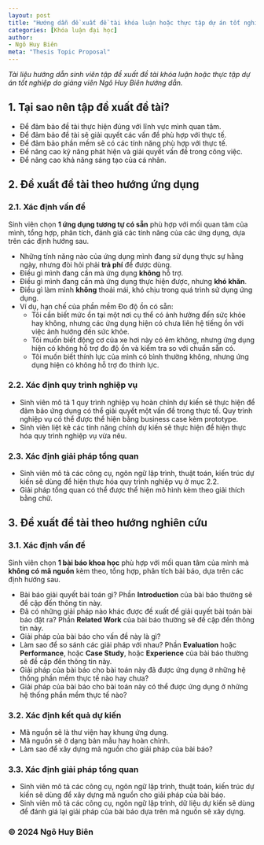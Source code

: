 ```yaml
---
layout: post
title: "Hướng dẫn đề xuất đề tài khóa luận hoặc thực tập dự án tốt nghiệp"
categories: [Khóa luận đại học]
author:
- Ngô Huy Biên
meta: "Thesis Topic Proposal"
---
```

_Tài liệu hướng dẫn sinh viên tập đề xuất đề tài khóa luận hoặc thực tập dự án tốt nghiệp do giảng viên Ngô Huy Biên hướng dẫn._

## 1. Tại sao nên tập đề xuất đề tài?
* Để đảm bảo đề tài thực hiện đúng với lĩnh vực mình quan tâm.
* Để đảm bảo đề tài sẽ giải quyết các vấn đề phù hợp với thực tế.
* Để đảm bảo phần mềm sẽ có các tính năng phù hợp với thực tế.
* Để nâng cao kỹ năng phát hiện và giải quyết vấn đề trong công việc.
* Để nâng cao khả năng sáng tạo của cá nhân.

## 2. Đề xuất đề tài theo hướng ứng dụng

### 2.1. Xác định vấn đề
Sinh viên chọn **1 ứng dụng tương tự có sẵn** phù hợp với mối quan tâm của mình, tổng hợp, phân tích, đánh giá các tính năng của các ứng dụng, dựa trên các định hướng sau.
* Những tính năng nào của ứng dụng mình đang sử dụng thực sự hằng ngày, nhưng đòi hỏi phải **trả phí** để được dùng.
* Điều gì mình đang cần mà ứng dụng **không** hỗ trợ.
* Điều gì mình đang cần mà ứng dụng thực hiện được, nhưng **khó khăn**.
* Điều gì làm mình **không** thoải mái, khó chịu trong quá trình sử dụng ứng dụng.
* Ví dụ, hạn chế của phần mềm Đo độ ồn có sẵn:
    * Tôi cần biết mức ồn tại một nơi cụ thể có ảnh hưởng đến sức khỏe hay không, nhưng các ứng dụng hiện có chưa liên hệ tiếng ồn với việc ảnh hưởng đến sức khỏe.
    * Tôi muốn biết động cơ của xe hơi này có êm không, nhưng ứng dụng hiện có không hỗ trợ đo độ ồn và kiểm tra so với chuẩn sẵn có.
    * Tôi muốn biết thính lực của mình có bình thường không, nhưng ứng dụng hiện có không hỗ trợ đo thính lực.

### 2.2. Xác định quy trình nghiệp vụ
* Sinh viên mô tả 1 quy trình nghiệp vụ hoàn chỉnh dự kiến sẽ thực hiện để đảm bảo ứng dụng có thể giải quyết một vấn đề trong thực tế. Quy trình nghiệp vụ có thể được thể hiện bằng business case kèm prototype.
* Sinh viên liệt kê các tính năng chính dự kiến sẽ thực hiện để hiện thực hóa quy trình nghiệp vụ vừa nêu.

### 2.3. Xác định giải pháp tổng quan
* Sinh viên mô tả các công cụ, ngôn ngữ lập trình, thuật toán, kiến trúc dự kiến sẽ dùng để hiện thực hóa quy trình nghiệp vụ ở mục 2.2.
* Giải pháp tổng quan có thể được thể hiện mô hình kèm theo giải thích bằng chữ.

## 3. Đề xuất đề tài theo hướng nghiên cứu

### 3.1. Xác định vấn đề
Sinh viên chọn **1 bài báo khoa học** phù hợp với mối quan tâm của mình mà **không có mã nguồn** kèm theo, tổng hợp, phân tích bài báo, dựa trên các định hướng sau.
* Bài báo giải quyết bài toán gì? Phần **Introduction** của bài báo thường sẽ đề cập đến thông tin này.
* Đã có những giải pháp nào khác được đề xuất để giải quyết bài toán bài báo đặt ra? Phần **Related Work** của bài báo thường sẽ đề cập đến thông tin này.
* Giải pháp của bài báo cho vấn đề này là gì?
* Làm sao để so sánh các giải pháp với nhau? Phần **Evaluation** hoặc **Performance**, hoặc **Case Study**, hoặc **Experience** của bài báo thường sẽ đề cập đến thông tin này.
* Giải pháp của bài báo cho bài toán này đã được ứng dụng ở những hệ thống phần mềm thực tế nào hay chưa?
* Giải pháp của bài báo cho bài toán này có thể được ứng dụng ở những hệ thống phần mềm thực tế nào?

### 3.2. Xác định kết quả dự kiến
* Mã nguồn sẽ là thư viện hay khung ứng dụng.
* Mã nguồn sẽ ở dạng bản mẫu hay hoàn chỉnh.
* Làm sao để xây dựng mã nguồn cho giải pháp của bài báo?

### 3.3. Xác định giải pháp tổng quan
* Sinh viên mô tả các công cụ, ngôn ngữ lập trình, thuật toán, kiến trúc dự kiến sẽ dùng để xây dựng mã nguồn cho giải pháp của bài báo.
* Sinh viên mô tả các công cụ, ngôn ngữ lập trình, dữ liệu dự kiến sẽ dùng để đánh giá lại giải pháp của bài báo dựa trên mã nguồn sẽ xây dựng.

### &copy; 2024 Ngô Huy Biên
